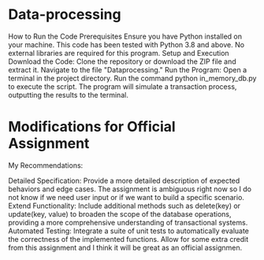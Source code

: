 # Data-processing
How to Run the Code
Prerequisites
Ensure you have Python installed on your machine. This code has been tested with Python 3.8 and above.
No external libraries are required for this program.
Setup and Execution
Download the Code:
Clone the repository or download the ZIP file and extract it.
Navigate to the file "Dataprocessing."
Run the Program:
Open a terminal in the project directory.
Run the command python in_memory_db.py to execute the script.
The program will simulate a transaction process, outputting the results to the terminal.


# Modifications for Official Assignment
My Recommendations:

Detailed Specification: Provide a more detailed description of expected behaviors and edge cases. The assignment is ambiguous right now so I do not know if we need user input or if we want to build a specific scenario. 
Extend Functionality: Include additional methods such as delete(key) or update(key, value) to broaden the scope of the database operations, providing a more comprehensive understanding of transactional systems.
Automated Testing: Integrate a suite of unit tests to automatically evaluate the correctness of the implemented functions. 
Allow for some extra credit from this assignment and I think it will be great as an official assignmen. 
